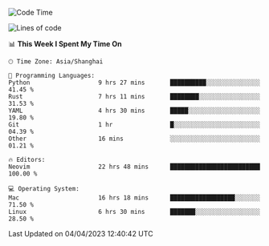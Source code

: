 <!--START_SECTION:waka-->
![Code Time](http://img.shields.io/badge/Code%20Time-1%2C282%20hrs%2015%20mins-blue)

![Lines of code](https://img.shields.io/badge/From%20Hello%20World%20I%27ve%20Written-107.2%20thousand%20lines%20of%20code-blue)

📊 **This Week I Spent My Time On** 

```text
🕑︎ Time Zone: Asia/Shanghai

💬 Programming Languages: 
Python                   9 hrs 27 mins       ██████████░░░░░░░░░░░░░░░   41.45 % 
Rust                     7 hrs 11 mins       ████████░░░░░░░░░░░░░░░░░   31.53 % 
YAML                     4 hrs 30 mins       █████░░░░░░░░░░░░░░░░░░░░   19.80 % 
Git                      1 hr                █░░░░░░░░░░░░░░░░░░░░░░░░   04.39 % 
Other                    16 mins             ░░░░░░░░░░░░░░░░░░░░░░░░░   01.21 % 

🔥 Editors: 
Neovim                   22 hrs 48 mins      █████████████████████████   100.00 % 

💻 Operating System: 
Mac                      16 hrs 18 mins      ██████████████████░░░░░░░   71.50 % 
Linux                    6 hrs 30 mins       ███████░░░░░░░░░░░░░░░░░░   28.50 % 
```


 Last Updated on 04/04/2023 12:40:42 UTC
<!--END_SECTION:waka-->
